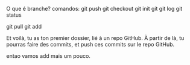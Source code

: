 O que é branche?
comandos: 
git push
git checkout
git init
git git log 
git status

git pull
git add <fichier>

Et voilà, tu as ton premier dossier, lié à un repo GitHub. À partir de là, tu pourras faire des commits, et push ces commits sur le repo GitHub.

entao vamos add mais um pouco.
